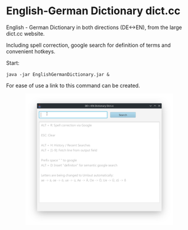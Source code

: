 # English-German Dictionary dict.cc
English - German Dictionary in both directions (DE<->EN), from the large dict.cc website.

Including spell correction, google search for definition of terms and convenient hotkeys.

Start:
```
java -jar EnglishGermanDictionary.jar &
```
For ease of use a link to this command can be created.

<div align="center">
    <img src="/Screenshot1.png" width="400px"</img> 
</div>
